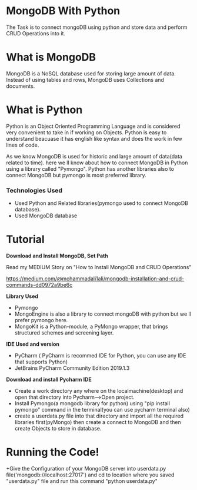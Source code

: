 # MongoDB With Python
The Task is to connect mongoDB using python and store data and perform CRUD Operations into it.

# What is MongoDB
MongoDB is a NoSQL database used for storing large amount of data. Instead of using tables and rows, MongoDB uses Collections and documents.

# What is Python
Python is an Object Oriented Programming Language and is considered very convenient to take in if working on Objects. Python is easy to understand beacuase it has english like syntax and does the work in few lines of code.

As we know MongoDB is used for historic and large amount of data(data related to time). here we ll know about how to connect MongoDB in Python using a library called "Pymongo". Python has another libraries also to connect MongoDB but pymongo is most preferred library.

### Technologies Used
+ Used Python and Related libraries(pymongo used to connect MongoDB database).
+ Used MongoDB database 

# Tutorial

**Download and Install MongoDB, Set Path**

Read my MEDIUM Story on "How to Install MongoDB and CRUD Operations"

https://medium.com/@mohammadali1ali/mongodb-installation-and-crud-commands-dd0972a9be6c


**Library Used**
+ Pymongo
+ MongoEngine is also a library to connect mongoDB  with python but we ll prefer pymongo here.
+ MongoKit is a Python-module, a PyMongo wrapper, that brings structured schemes and screening layer.

**IDE Used and version**
+ PyCharm ( PyCharm is recommed IDE for Python, you can use any IDE that supports Python)
+ JetBrains PyCharm Community Edition 2019.1.3

**Download and install Pycharm IDE**

+ Create a work directory any where on the localmachine(desktop) and open that directory into Pycharm-->Open project.
+ Install Pymongo(a mongodb library for python) using "pip install pymongo" command in the terminal(you can use pycharm terminal also)
+ create a userdata.py file into that directory and import all the required libraries first(pyMongo) then create a connect to MongoDB and then create Objects to store in database.

# Running the Code!

+Give the Configuration of your MongoDB server into userdata.py file('mongodb://localhost:27017') and cd to location where
you saved "userdata.py" file and run this command "python userdata.py"
